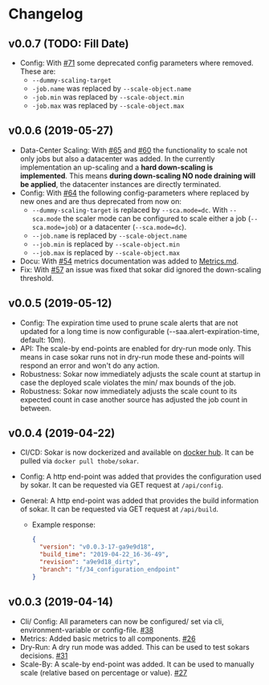 # Changelog

## v0.0.7 (TODO: Fill Date)

- Config: With [#71](https://github.com/ThomasObenaus/sokar/issues/71) some deprecated config parameters where removed. These are:
  - `--dummy-scaling-target`
  - `-job.name` was replaced by `--scale-object.name`
  - `-job.min` was replaced by `--scale-object.min`
  - `-job.max` was replaced by `--scale-object.max`

## v0.0.6 (2019-05-27)

- Data-Center Scaling: With [#65](https://github.com/ThomasObenaus/sokar/issues/60) and [#60](https://github.com/ThomasObenaus/sokar/issues/65) the functionality to scale not only jobs but also a datacenter was added. In the currently implementation an up-scaling and a **hard down-scaling is implemented**. This means **during down-scaling NO node draining will be applied**, the datacenter instances are directly terminated.
- Config: With [#64](https://github.com/ThomasObenaus/sokar/issues/64) the following config-parameters where replaced by new ones and are thus deprecated from now on:
  - `--dummy-scaling-target` is replaced by `--sca.mode=dc`. With `--sca.mode` the scaler mode can be configured to scale either a job (`--sca.mode=job`) or a datacenter (`--sca.mode=dc`).
  - `--job.name` is replaced by `--scale-object.name`
  - `--job.min` is replaced by `--scale-object.min`
  - `--job.max` is replaced by `--scale-object.max`
- Docu: With [#54](https://github.com/ThomasObenaus/sokar/issues/54) metrics documentation was added to [Metrics.md](https://github.com/ThomasObenaus/sokar/blob/master/Metrics.md).
- Fix: With [#57](https://github.com/ThomasObenaus/sokar/issues/57) an issue was fixed that sokar did ignored the down-scaling threshold.

## v0.0.5 (2019-05-12)

- Config: The expiration time used to prune scale alerts that are not updated for a long time is now configurable (--saa.alert-expiration-time, default: 10m).
- API: The scale-by end-points are enabled for dry-run mode only. This means in case sokar runs not in dry-run mode these and-points will respond an error and won't do any action.
- Robustness: Sokar now immediately adjusts the scale count at startup in case the deployed scale violates the min/ max bounds of the job.
- Robustness: Sokar now immediately adjusts the scale count to its expected count in case another source has adjusted the job count in between.

## v0.0.4 (2019-04-22)

- CI/CD: Sokar is now dockerized and available on [docker hub](https://hub.docker.com/r/thobe/sokar). It can be pulled via `docker pull thobe/sokar`.
- Config: A http end-point was added that provides the configuration used by sokar. It can be requested via GET request at `/api/config`.
- General: A http end-point was added that provides the build information of sokar. It can be requested via GET request at `/api/build`.

  - Example response:

    ```json
    {
      "version": "v0.0.3-17-ga9e9d18",
      "build_time": "2019-04-22_16-36-49",
      "revision": "a9e9d18_dirty",
      "branch": "f/34_configuration_endpoint"
    }
    ```

## v0.0.3 (2019-04-14)

- Cli/ Config: All parameters can now be configured/ set via cli, environment-variable or config-file. [#38](https://github.com/ThomasObenaus/sokar/issues/38)
- Metrics: Added basic metrics to all components. [#26](https://github.com/ThomasObenaus/sokar/issues/26)
- Dry-Run: A dry run mode was added. This can be used to test sokars decisions. [#31](https://github.com/ThomasObenaus/sokar/issues/31)
- Scale-By: A scale-by end-point was added. It can be used to manually scale (relative based on percentage or value). [#27](https://github.com/ThomasObenaus/sokar/issues/27)
